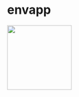 # envapp

<img src="https://github.com/ThanhHau99/envApp/blob/master/screen_app/he_thong.png" width="150" hight = "200">
